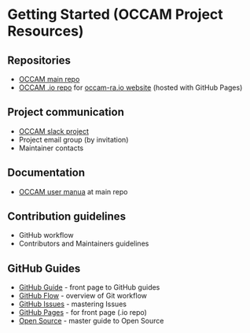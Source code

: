 # Getting Started (OCCAM Project Resources)


## Repositories
* [OCCAM main repo](http://www.github.com/occam-ra/occam)
* [OCCAM .io repo](http://www.github.com/occam-ra/occam-ra.github.io) for [occam-ra.io website](http://www.occam-ra.io) (hosted with GitHub Pages)

## Project communication
* [OCCAM slack project](http://occam-dev.slack.com)
* Project email group (by invitation)
* Maintainer contacts

## Documentation
* [OCCAM user manua](https://github.com/gdcutting/occam/tree/master/doc) at main repo

## Contribution guidelines
* GitHub workflow
* Contributors and Maintainers guidelines

## GitHub Guides
* [GitHub Guide](https://guides.github.com/) - front page to GitHub guides
* [GitHub Flow](https://guides.github.com/introduction/flow/) - overview of Git workflow
* [GitHub Issues](https://guides.github.com/features/issues/) - mastering Issues
* [GitHub Pages](https://guides.github.com/features/issues/) - for front page (.io repo)
* [Open Source](https://opensource.guide/) - master guide to Open Source
